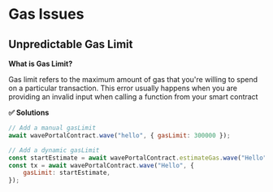 # Gas Issues
## Unpredictable Gas Limit

**What is Gas Limit?**

Gas limit refers to the maximum amount of gas that you're willing to spend on a particular transaction. This error usually happens when you are providing an invalid input when calling a function from your smart contract

**✅ Solutions**

```javascript
// Add a manual gasLimit
await wavePortalContract.wave("hello", { gasLimit: 300000 });

// Add a dynamic gasLimit
const startEstimate = await wavePortalContract.estimateGas.wave("Hello");
const tx = await wavePortalContract.wave("Hello", {
    gasLimit: startEstimate,
});
```